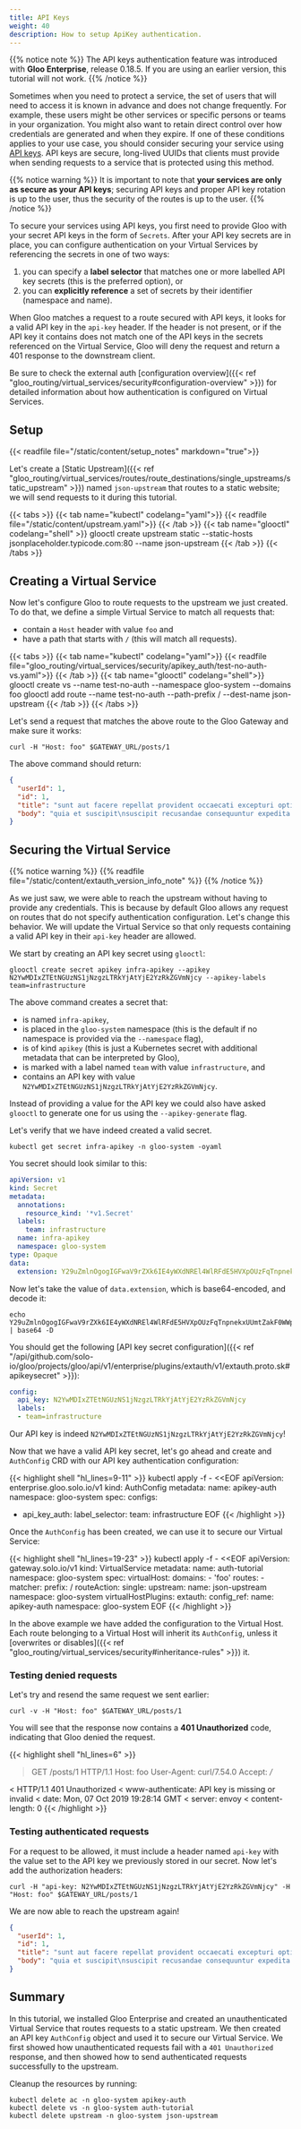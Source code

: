 ```yaml
---
title: API Keys
weight: 40
description: How to setup ApiKey authentication. 
---
```


{{% notice note %}}
The API keys authentication feature was introduced with **Gloo Enterprise**, release 0.18.5. If you are using an earlier version, this tutorial will not work.
{{% /notice %}}

Sometimes when you need to protect a service, the set of users that will need to access it is known in advance and does 
not change frequently. For example, these users might be other services or specific persons or teams in your organization. 
You might also want to retain direct control over how credentials are generated and when they expire. If one of these 
conditions applies to your use case, you should consider securing your service using 
[API keys](https://en.wikipedia.org/wiki/Application_programming_interface_key). API keys are secure, long-lived UUIDs 
that clients must provide when sending requests to a service that is protected using this method. 

{{% notice warning %}}
It is important to note that **your services are only as secure as your API keys**; securing API keys and proper API key 
rotation is up to the user, thus the security of the routes is up to the user.
{{% /notice %}}

To secure your services using API keys, you first need to provide Gloo with your secret API keys in the form of `Secrets`. 
After your API key secrets are in place, you can configure authentication on your Virtual Services by referencing the 
secrets in one of two ways:

1. you can specify a **label selector** that matches one or more labelled API key secrets (this is the preferred option), or
2. you can **explicitly reference** a set of secrets by their identifier (namespace and name).

When Gloo matches a request to a route secured with API keys, it looks for a valid API key in the `api-key` header. If 
the header is not present, or if the API key it contains does not match one of the API keys in the secrets referenced on 
the Virtual Service, Gloo will deny the request and return a 401 response to the downstream client.

Be sure to check the external auth [configuration overview]({{< ref "gloo_routing/virtual_services/security#configuration-overview" >}}) 
for detailed information about how authentication is configured on Virtual Services.

## Setup
{{< readfile file="/static/content/setup_notes" markdown="true">}}

Let's create a [Static Upstream]({{< ref "gloo_routing/virtual_services/routes/route_destinations/single_upstreams/static_upstream" >}}) 
named `json-upstream` that routes to a static website; we will send requests to it during this tutorial.

{{< tabs >}}
{{< tab name="kubectl" codelang="yaml">}}
{{< readfile file="/static/content/upstream.yaml">}}
{{< /tab >}}
{{< tab name="glooctl" codelang="shell" >}}
glooctl create upstream static --static-hosts jsonplaceholder.typicode.com:80 --name json-upstream
{{< /tab >}}
{{< /tabs >}}

## Creating a Virtual Service
Now let's configure Gloo to route requests to the upstream we just created. To do that, we define a simple Virtual 
Service to match all requests that:

- contain a `Host` header with value `foo` and
- have a path that starts with `/` (this will match all requests).

{{< tabs >}}
{{< tab name="kubectl" codelang="yaml">}}
{{< readfile file="gloo_routing/virtual_services/security/apikey_auth/test-no-auth-vs.yaml">}}
{{< /tab >}}
{{< tab name="glooctl" codelang="shell">}}
glooctl create vs --name test-no-auth --namespace gloo-system --domains foo
glooctl add route --name test-no-auth --path-prefix / --dest-name json-upstream
{{< /tab >}}
{{< /tabs >}} 

Let's send a request that matches the above route to the Gloo Gateway and make sure it works:

```shell
curl -H "Host: foo" $GATEWAY_URL/posts/1
```

The above command should return:

```json
{
  "userId": 1,
  "id": 1,
  "title": "sunt aut facere repellat provident occaecati excepturi optio reprehenderit",
  "body": "quia et suscipit\nsuscipit recusandae consequuntur expedita et cum\nreprehenderit molestiae ut ut quas totam\nnostrum rerum est autem sunt rem eveniet architecto"
}
```

## Securing the Virtual Service
{{% notice warning %}}
{{% readfile file="/static/content/extauth_version_info_note" %}}
{{% /notice %}}

As we just saw, we were able to reach the upstream without having to provide any credentials. This is because by default 
Gloo allows any request on routes that do not specify authentication configuration. Let's change this behavior. 
We will update the Virtual Service so that only requests containing a valid API key in their `api-key` header are allowed.

We start by creating an API key secret using `glooctl`:

```shell
glooctl create secret apikey infra-apikey --apikey N2YwMDIxZTEtNGUzNS1jNzgzLTRkYjAtYjE2YzRkZGVmNjcy --apikey-labels team=infrastructure
```

The above command creates a secret that:

- is named `infra-apikey`,
- is placed in the `gloo-system` namespace (this  is the default if no namespace is provided via the `--namespace` flag),
- is of kind `apikey` (this is just a Kubernetes secret with additional metadata that can be interpreted by Gloo),
- is marked with a label named `team` with value `infrastructure`, and 
- contains an API key with value `N2YwMDIxZTEtNGUzNS1jNzgzLTRkYjAtYjE2YzRkZGVmNjcy`.

Instead of providing a value for the API key we could also have asked `glooctl` to generate one for us using the 
`--apikey-generate` flag.
 
Let's verify that we have indeed created a valid secret.

```shell
kubectl get secret infra-apikey -n gloo-system -oyaml
```

You secret should look similar to this:

```yaml
apiVersion: v1
kind: Secret
metadata:
  annotations:
    resource_kind: '*v1.Secret'
  labels:
    team: infrastructure
  name: infra-apikey
  namespace: gloo-system
type: Opaque
data:
  extension: Y29uZmlnOgogIGFwaV9rZXk6IE4yWXdNREl4WlRFdE5HVXpOUzFqTnpnekxUUmtZakF0WWpFMll6UmtaR1ZtTmpjeQogIGxhYmVsczoKICAtIHRlYW09aW5mcmFzdHJ1Y3R1cmUK
```

Now let's take the value of `data.extension`, which is base64-encoded, and decode it:

```shell
echo Y29uZmlnOgogIGFwaV9rZXk6IE4yWXdNREl4WlRFdE5HVXpOUzFqTnpnekxUUmtZakF0WWpFMll6UmtaR1ZtTmpjeQogIGxhYmVsczoKICAtIHRlYW09aW5mcmFzdHJ1Y3R1cmUK | base64 -D
```

You should get the following [API key secret configuration]({{< ref "/api/github.com/solo-io/gloo/projects/gloo/api/v1/enterprise/plugins/extauth/v1/extauth.proto.sk#apikeysecret" >}}):

```yaml
config:
  api_key: N2YwMDIxZTEtNGUzNS1jNzgzLTRkYjAtYjE2YzRkZGVmNjcy
  labels:
  - team=infrastructure
```

Our API key is indeed `N2YwMDIxZTEtNGUzNS1jNzgzLTRkYjAtYjE2YzRkZGVmNjcy`! 

Now that we have a valid API key secret, let's go ahead and create and `AuthConfig` CRD with our API key 
authentication configuration:

{{< highlight shell "hl_lines=9-11" >}}
kubectl apply -f - <<EOF
apiVersion: enterprise.gloo.solo.io/v1
kind: AuthConfig
metadata:
  name: apikey-auth
  namespace: gloo-system
spec:
  configs:
  - api_key_auth:
      label_selector:
        team: infrastructure
EOF
{{< /highlight >}}


Once the `AuthConfig` has been created, we can use it to secure our Virtual Service:

{{< highlight shell "hl_lines=19-23" >}}
kubectl apply -f - <<EOF
apiVersion: gateway.solo.io/v1
kind: VirtualService
metadata:
  name: auth-tutorial
  namespace: gloo-system
spec:
  virtualHost:
    domains:
      - 'foo'
    routes:
      - matcher:
          prefix: /
        routeAction:
          single:
            upstream:
              name: json-upstream
              namespace: gloo-system
    virtualHostPlugins:
      extauth:
        config_ref:
          name: apikey-auth
          namespace: gloo-system
EOF
{{< /highlight >}}

In the above example we have added the configuration to the Virtual Host. Each route belonging to a Virtual Host will 
inherit its `AuthConfig`, unless it [overwrites or disables]({{< ref "gloo_routing/virtual_services/security#inheritance-rules" >}}) it.

### Testing denied requests
Let's try and resend the same request we sent earlier:

```shell
curl -v -H "Host: foo" $GATEWAY_URL/posts/1
```

You will see that the response now contains a **401 Unauthorized** code, indicating that Gloo denied the request.

{{< highlight shell "hl_lines=6" >}}
> GET /posts/1 HTTP/1.1
> Host: foo
> User-Agent: curl/7.54.0
> Accept: */*
>
< HTTP/1.1 401 Unauthorized
< www-authenticate: API key is missing or invalid
< date: Mon, 07 Oct 2019 19:28:14 GMT
< server: envoy
< content-length: 0
{{< /highlight >}}

### Testing authenticated requests
For a request to be allowed, it must include a header named `api-key` with the value set to the API key we previously 
stored in our secret. Now let's add the authorization headers:

```shell
curl -H "api-key: N2YwMDIxZTEtNGUzNS1jNzgzLTRkYjAtYjE2YzRkZGVmNjcy" -H "Host: foo" $GATEWAY_URL/posts/1
```

We are now able to reach the upstream again!

```json
{
  "userId": 1,
  "id": 1,
  "title": "sunt aut facere repellat provident occaecati excepturi optio reprehenderit",
  "body": "quia et suscipit\nsuscipit recusandae consequuntur expedita et cum\nreprehenderit molestiae ut ut quas totam\nnostrum rerum est autem sunt rem eveniet architecto"
}
```

## Summary

In this tutorial, we installed Gloo Enterprise and created an unauthenticated Virtual Service that routes requests to a 
static upstream. We then created an API key `AuthConfig` object and used it to secure our Virtual Service. 
We first showed how unauthenticated requests fail with a `401 Unauthorized` response, and then showed how to send 
authenticated requests successfully to the upstream. 

Cleanup the resources by running:

```
kubectl delete ac -n gloo-system apikey-auth
kubectl delete vs -n gloo-system auth-tutorial
kubectl delete upstream -n gloo-system json-upstream
```
